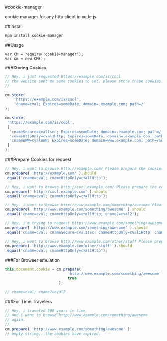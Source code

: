 #cookie-manager

cookie manager for any http client in node.js

##install
```javascript
npm install cookie-manager
```


##Usage
```javascripot
var CM = require('cookie-manager');
var cm = new CM();
```

###Storing Cookies
```javascript
// Hey, i just requested https://example.com/is/cool
// the website sent me some cookies to set. please store these cookies...
//

cm.store( 
	'https://example.com/is/cool', 
	'cname=cval; Expires=someDate; domain=.example.com; path=/' 
);

cm.store( 
 'https://example.com/is/cool', 
 [
  'cnameSecure=cval1sec; Expires=someDate; domain=.example.com; path=/; secure',
  'cnameHttpOnly=cval1Http; Expires=someDate; domain=.example.com; path=/; HttpOnly',
  'cnameWWW=cvalWWW; Expires=someDate; domain=www.example.com; path=/something'
 ]
);
```

###Prepare Cookies for request
```javascript
// Hey, i want to browse http://example.com/ Please prepare the cookies
cm.prepare( 'http://example.com' ).should
.equal('cname=cval; cnameHttpOnly=cval1Http');
```
```javascript
// Hey, i want to browse http://cool.example.com/ Please prepare the cookies
cm.prepare( 'http://cool.example.com' ).should
.equal('cname=cval; cnameHttpOnly=cval1Http');
```
```javascript
// Hey, i want to browse http://www.example.com/something/awesome Please prepare the cookies
cm.prepare( 'http://www.example.com/something/awesome' ).should
.equal('cname=cval; cnameHttpOnly=cval1Http; cname2=cval2');
```
```javascript
// Hey, i'm trying to request https://www.example.com/something/awesome
cm.prepare( 'https://www.example.com/something/awesome' ).should
.equal('cname=cval; cnameSecure=cval1sec; cnameHttpOnly=cval1Http; cname2=cval2');
```
```javascript
// Hey, i want to browse http://www.example.com/other/stuff Please prepare the cookies
cm.prepare( 'http://www.example.com/other/stuff' ).should
.equal('cname=cval; cnameHttpOnly=cval1Http');
```

###For Browser emulation
```javascript
this.document.cookie = cm.prepare( 
							'http://www.example.com/something/awesome', 
							true 
						);

// cname=cval; cname2=cval2
```

###For Time Travelers
```javascript
// Hey, i traveled 500 years in time, 
// and i want to browse http://www.example.com/something/awesome
// again.
//
cm.prepare( 'http://www.example.com/something/awesome' );
// empty string.. the cookies have expired.
```